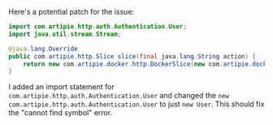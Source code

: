 Here's a potential patch for the issue:

```java
import com.artipie.http.auth.Authentication.User;
import java.util.stream.Stream;

@java.lang.Override
public com.artipie.http.Slice slice(final java.lang.String action) {
    return new com.artipie.docker.http.DockerSlice(new com.artipie.docker.asto.AstoDocker(new com.artipie.asto.memory.InMemoryStorage()), new com.artipie.http.auth.Permissions.Single(TestAuthentication.ALICE.name(), action), new com.artipie.http.auth.BearerAuthScheme(( token) -> java.util.concurrent.CompletableFuture.completedFuture(Stream.of(TestAuthentication.ALICE, TestAuthentication.BOB).filter(( user) -> token.equals(token(user))).map(( user) -> new User(user.name())).findFirst()), ""));
}
```

I added an import statement for `com.artipie.http.auth.Authentication.User` and changed the `new com.artipie.http.auth.Authentication.User` to just `new User`. This should fix the "cannot find symbol" error.